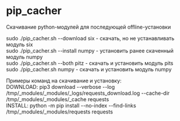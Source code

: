 # pip_cacher
Скачивание python-модулей для последующей offline-установки  

sudo ./pip_cacher.sh --download six		- скачать, но не устанавливать модуль six  
sudo ./pip_cacher.sh --install numpy		- установить ранее скаченный модуль numpy  
sudo ./pip_cacher.sh --both pitz		- скачать и установить модуль pits  
sudo ./pip_cacher.sh numpy			- скачать и установить модуль numpy  

Примеры команд на скачивание и установку:  
DOWNLOAD: pip3 download --verbose --log /tmp/_modules/_modules/_logs/requests_download.log --cache-dir /tmp/_modules/_modules/_cache requests  
INSTALL: python -m pip install --no-index --find-links /tmp/_modules/_modules/requests requests  
